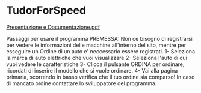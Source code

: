 # TudorForSpeed

[Presentazione e Documentazione.pdf](https://github.com/Tudoh/TudorForSpeed/files/8681175/Presentazione.e.Documentazione.pdf)

Passaggi per usare il programma
PREMESSA:  Non ce bisogno di registrarsi per vedere le informazioni delle macchine all'interno del sito, mentre per esseguire un Ordine di un auto e' neccessario essere            registrati.
  1- Seleziona la marca di auto elettriche che vuoi visualizzare
  2- Seleziona l'auto di cui vuoi vedere le caratteristiche 
  3- Clicca il pulsante ORDINA per ordinare, ricordati di inserire il modello che si vuole ordinare.
  4- Vai alla pagina primaria, scorrendo in basso verifica che il tuo ordine sia comparso!
     In caso di mancato ordine contattare lo sviluppatore del programma.
